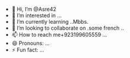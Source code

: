 - 👋 Hi, I’m @Asre42
- 👀 I’m interested in ...
- 🌱 I’m currently learning ..Mbbs.
- 💞️ I’m looking to collaborate on .some french ..
- 📫 How to reach me+923199605559 ...
- 😄 Pronouns: ...
- ⚡ Fun fact: ...

<!---
Asre42/Asre42 is a ✨ special ✨ repository because its `README.md` (this file) appears on your GitHub profile.
You can click the Preview link to take a look at your changes.
--->

